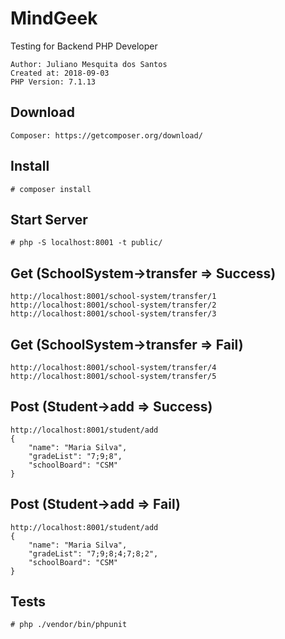 # MindGeek
Testing for Backend PHP Developer
```
Author: Juliano Mesquita dos Santos
Created at: 2018-09-03
PHP Version: 7.1.13
```

## Download
```
Composer: https://getcomposer.org/download/
```

## Install
```
# composer install
```

## Start Server
```
# php -S localhost:8001 -t public/
```

## Get (SchoolSystem->transfer => Success)
```
http://localhost:8001/school-system/transfer/1
http://localhost:8001/school-system/transfer/2
http://localhost:8001/school-system/transfer/3
```

## Get (SchoolSystem->transfer => Fail)
```
http://localhost:8001/school-system/transfer/4
http://localhost:8001/school-system/transfer/5
```

## Post (Student->add => Success)
```
http://localhost:8001/student/add
{
    "name": "Maria Silva",
    "gradeList": "7;9;8",
    "schoolBoard": "CSM"
}
```

## Post (Student->add => Fail)
```
http://localhost:8001/student/add
{
    "name": "Maria Silva",
    "gradeList": "7;9;8;4;7;8;2",
    "schoolBoard": "CSM"
}
```

## Tests
```
# php ./vendor/bin/phpunit
```
